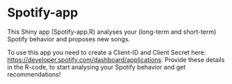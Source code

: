 # Spotify-app
This Shiny app (Spotify-app.R) analyses your (long-term and short-term) Spotify behavior and proposes new songs.

To use this app you need to create a Client-ID and Client Secret here: https://developer.spotify.com/dashboard/applications. Provide these details in the R-code, to start analysing your Spotify behavior and get recommendations!
